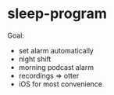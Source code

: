 # sleep-program

Goal: 
* set alarm automatically
* night shift
* morning podcast alarm
* recordings => otter
* iOS for most convenience
